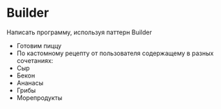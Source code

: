 # Builder

Написать программу, используя паттерн Builder

* Готовим пиццу
* По кастомному рецепту от пользователя содержащему в разных сочетаниях:
* Сыр
* Бекон
* Ананасы
* Грибы
* Морепродукты
